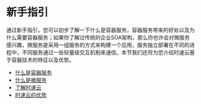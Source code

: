 # 新手指引

通过新手指引，您可以初步了解一下什么是容器服务，容器服务带来的好处以及为什么需要容器服务；如果你了解过传统的企业SOA架构，那么你也许会对微服务感兴趣，微服务是采用一组服务的方式来构建一个应用，服务独立部署在不同的进程中，不同服务通过一些轻量级交互机制来通信。本节我们还将为您介绍时速云基于容器技术的特征以及优势。

* [什么是容器服务](what-is-container.md)
* [什么是微服务](what-is-microservices.md)
* [了解时速云](tenxcloud.md)
* [时速云的优势](caas.md)
